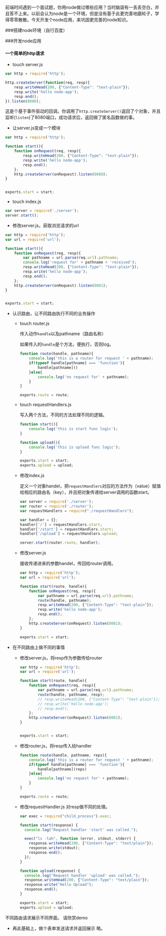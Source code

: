 前端时间遇到一个面试题，你用node做过哪些应用？当时脑袋有一丢丢空白，并且答不上来。以前会认为node是一个环境，但是没有基于此更完善地磨轮子，学得零零散散。今天开发个node应用，来巩固更完善的node知识。


###搭建node环境（自行百度）

###开发node应用
#### 一个简单的http请求
- touch server.js

```js
var http = require('http');

http.createServer(function(req, resp){
    resp.writeHead(200, {"Content-Type": "text-plain"});
    resp.write('hello node-app');
    resp.end();
}).listen(8080);
```
这是个基于事件驱动的回调。你调用了`http.createServer()`返回了个对象，并且监听(`listen`)了8080端口，成功请求后，返回做了匿名函数做的事。

- 让server.js变成一个模块

```js
var http = require('http');

function start(){
    function onRequest(req, resp){
        resp.writeHead(200, {"Content-Type": "text-plain"});
        resp.write('hello node-app');
        resp.end();
    };
    http.createServer(onRequest).listen(8080);
}


exports.start = start;
```

- touch index.js

```js
var server = require('./server');
server.start();
```

- 修改server.js，获取浏览请求的url

```js
var http = require('http');
var url = require('url');

function start(){
    function onRequest(req, resp){
        var pathname = url.parse(req.url).pathname;
        console.log('request for' + pathname + 'received');
        resp.writeHead(200, {"Content-Type": "text-plain"});
        resp.write('hello node-app');
        resp.end();
    };
    http.createServer(onRequest).listen(8081);
}


exports.start = start;

```
- 认识路由，让不同路由执行不同的业务操作
	- touch router.js

		传入动作`handle`以及pathname（路由名称）
		
		如果传入的`handle`是个方法，便执行，否则log。

		```js
		function route(handle, pathname){
		    console.log('this is a router for request ' + pathname);
		    if(typeof handle[pathname] === 'function'){
		        handle[pathname]()
		    }else{
		        console.log('no request for' + pathname);
		    }
		}
		
		exports.route = route;
		```
	- touch requestHandlers.js

		写入两个方法，不同的方法处理不同的逻辑。

		```js
		function start(){
		    console.log('this is start func logic');
		}
		
		function upload(){
		    console.log('this is upload func logic');
		}
		
		exports.start = start;
		exports.upload = upload;
		```

	- 修改index.js

		定义一个对象handel，把`requestHandlers`对应的方法作为（value）赋值给相应的路由名（key），并且把对象传递给server调用的函数start。

		```js
		var server = require('./server');
		var router = require('./router');
		var requestHandlers = require("./requestHandlers");
		
		var handler = {};
		handler['/'] = requestHandlers.start;
		handler['/start'] = requestHandlers.start;
		handler['/upload'] = requestHandlers.upload;
		
		server.start(router.route, handler);
		```

	- 修改server.js

		接收传递进来的参数handel，传回给router调用。

		```js
		var http = require('http');
		var url = require('url');
		
		function start(route, handle){
		    function onRequest(req, resp){
		        var pathname = url.parse(req.url).pathname;
		        route(handle, pathname);
		        resp.writeHead(200, {"Content-Type": "text-plain"});
		        resp.write('hello node-app');
		        resp.end();
		    };
		    http.createServer(onRequest).listen(8081);
		}
		
		exports.start = start;
		
		```

- 在不同路由上做不同的事情

	- 修改server.js，将resp作为参数传给router

		```js
		var http = require('http');
		var url = require('url');
		
		function start(route, handle){
		    function onRequest(req, resp){
		        var pathname = url.parse(req.url).pathname;
		        route(handle, pathname, resp);
		        // resp.writeHead(200, {"Content-Type": "text-plain"});
		        // resp.write('hello node-app');
		        // resp.end();
		    };
		    http.createServer(onRequest).listen(8081);
		}
		
		
		exports.start = start;
		```
	- 修改router.js，将resp传入给handler
		
		```js
		function route(handle, pathname, reps){
		    console.log('this is a router for request ' + pathname);
		    if(typeof handle[pathname] === 'function'){
		        handle[pathname](reps)
		    }else{
		        console.log('no request for' + pathname);
		    }
		}
		
		exports.route = route;
		```
	- 修改requestHandler.js
		对resp做不同的处理。
		
		```js
		var exec = require("child_process").exec;

		function start(response) {
		  console.log("Request handler 'start' was called.");
		
		  exec("ls -lah", function (error, stdout, stderr) {
		    response.writeHead(200, {"Content-Type": "text/plain"});
		    response.write(stdout);
		    response.end();
		  });
		}
		
		function upload(response) {
		  console.log("Request handler 'upload' was called.");
		  response.writeHead(200, {"Content-Type": "text/plain"});
		  response.write("Hello Upload");
		  response.end();
		}
		
		exports.start = start;
		exports.upload = upload;
		```

不同路由请求展示不同界面。
请欣赏demo


- 再此基础上，做个表单发送请求并返回展示
略。




  